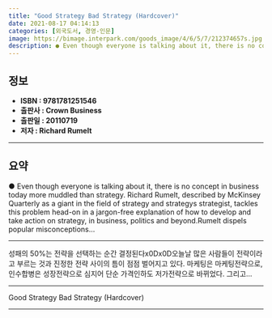 ```yaml
---
title: "Good Strategy Bad Strategy (Hardcover)"
date: 2021-08-17 04:14:13
categories: [외국도서, 경영-인문]
image: https://bimage.interpark.com/goods_image/4/6/5/7/212374657s.jpg
description: ● Even though everyone is talking about it, there is no concept in business today more muddled than strategy. Richard Rumelt, described by McKinsey Quarterly a
---
```


## **정보**

- **ISBN : 9781781251546**
- **출판사 : Crown Business**
- **출판일 : 20110719**
- **저자 : Richard Rumelt**

------



## **요약**

●  Even though everyone is talking about it, there is no concept in business today more muddled than strategy. Richard Rumelt, described by McKinsey Quarterly as a giant in the field of strategy and strategys strategist, tackles this problem head-on in a jargon-free explanation of how to develop and take action on strategy, in business, politics and beyond.Rumelt dispels popular misconceptions...

------

성패의 50%는 전략을 선택하는 순간 결정된다x0Dx0D오늘날 많은 사람들이 전략이라고 부르는 것과 진정한 전략 사이의 틈이 점점 벌어지고 있다. 마케팅은 마케팅전략으로, 인수합병은 성장전략으로 심지어 단순 가격인하도 저가전략으로 바뀌었다. 그리고... 

------


Good Strategy Bad Strategy (Hardcover) 

------


